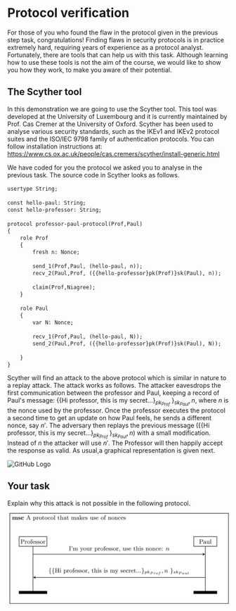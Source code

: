# Protocol verification

For those of you who found the flaw in the protocol given in the previous step task, congratulations! Finding flaws in security protocols is in practice extremely hard, requiring years of experience as a protocol analyst. Fortunately, there are tools that can help us with this task. Although learning how to use these tools is not the aim of the course, we would like to show you how they work, to make you aware of their potential. 

## The Scyther tool 

In this demonstration we are going to use the Scyther tool. This tool was developed at the University of Luxembourg and it is currently maintained by Prof. Cas Cremer at the University of Oxford. Scyther has been used to analyse various security standards, such as the IKEv1 and IKEv2 protocol suites and the ISO/IEC 9798 family of authentication protocols. You can follow installation instructions at: https://www.cs.ox.ac.uk/people/cas.cremers/scyther/install-generic.html

We have coded for you the protocol we asked you to analyse in the previous task. The source code in Scyther looks as follows.

```
usertype String;

const hello-paul: String;
const hello-professor: String;

protocol professor-paul-protocol(Prof,Paul)
{
	role Prof
	{
		fresh n: Nonce;
		
		send_1(Prof,Paul, (hello-paul, n));
		recv_2(Paul,Prof, ({{hello-professor}pk(Prof)}sk(Paul), n));

		claim(Prof,Niagree);
	}	
	
	role Paul
	{
		var N: Nonce;
		
		recv_1(Prof,Paul, (hello-paul, N));
		send_2(Paul,Prof, ({{hello-professor}pk(Prof)}sk(Paul), N));

	}
}
```

Scyther will find an attack to the above protocol which is similar in nature to a replay attack. The attack works as follows. The attacker eavesdrops the first communication between the professor and Paul, keeping a record of Paul's message: $\{$$\{$Hi professor, this is my secret...$\}_{pk_{Prof}}$ $\}_{sk_{Paul}}, n$, where $n$ is the nonce used by the professor. Once the professor executes the protocol a second time to get an update on how Paul feels, he sends a different nonce, say $n'$. The adversary then replays the previous message ($\{$$\{$Hi professor, this is my secret...$\}_{pk_{Prof}}$ $\}_{sk_{Paul}}, n$) with a small modification. Instead of $n$ the attacker will use $n'$. The Professor will then happily accept the response as valid. As usual,a  graphical representation is given next. 

![GitHub Logo](./images/msc-charts/replay-attack-protocol-with-nonces.jpg)

## Your task

Explain why this attack is not possible in the following protocol.

![GitHub Logo](./images/msc-charts/secure-protocol-with-nonces.jpg)

